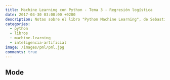 ```yaml
---
title: Machine Learning con Python - Tema 3 - Regresión logística
date: 2017-04-30 03:00:00 +0200
description: Notas sobre el libro "Python Machine Learning", de Sebastian Raschka
categories:
  - python
  - libros
  - machine-learning
  - inteligencia-artificial
image: /images/pml/pml.jpg
comments: true
---
```


## Mode